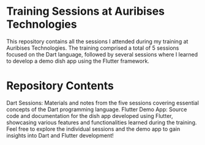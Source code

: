 # Training Sessions at Auribises Technologies
This repository contains all the sessions I attended during my training at Auribises Technologies. The training comprised a total of 5 sessions focused on the Dart language, followed by several sessions where I learned to develop a demo dish app using the Flutter framework.

# Repository Contents
Dart Sessions: Materials and notes from the five sessions covering essential concepts of the Dart programming language.
Flutter Demo App: Source code and documentation for the dish app developed using Flutter, showcasing various features and functionalities learned during the training.
Feel free to explore the individual sessions and the demo app to gain insights into Dart and Flutter development!